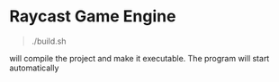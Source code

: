 # Raycast Game Engine

> ./build.sh 

will compile the project and make it executable. The program will start automatically
